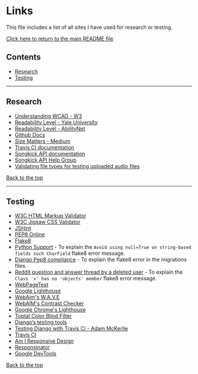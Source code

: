 # Links

This file includes a list of all sites I have used for research or testing.

[Click here to return to the main README file](README.md)

## Contents

* [Research](#research)
* [Testing](#testing)

---

## Research

* [Understanding WCAG - W3](https://www.w3.org/TR/UNDERSTANDING-WCAG20/meaning-supplements.html)
* [Readability Level - Yale University](https://usability.yale.edu/web-accessibility/articles/readability)
* [Readability Level - AbilityNet](https://abilitynet.org.uk/news-blogs/writing-9-year-olds-six-expert-tips-creating-great-accessible-web-content-everyone)
* [Github Docs](https://docs.github.com/en/github/creating-cloning-and-archiving-repositories/cloning-a-repository#cloning-a-repository-to-github-desktop)
* [Size Matters - Medium](https://medium.com/@zacdicko/size-matters-accessibility-and-touch-targets-56e942adc0cc)
* [Travis CI documentation](https://docs.travis-ci.com/user/environment-variables/#defining-encrypted-variables-in-travisyml)
* [Songkick API documentation](https://www.songkick.com/developer)
* [Songkick API Help Group](https://groups.google.com/g/songkick-api)
* [Validating file types for testing uploaded audio files](https://stackoverflow.com/questions/3648421/only-accept-a-certain-file-type-in-filefield-server-side)

[Back to the top](#links)

---

## Testing

* [W3C HTML Markup Validator](https://validator.w3.org/)
* [W3C Jigsaw CSS Validator](https://jigsaw.w3.org/css-validator/)
* [JSHint](https://jshint.com/)
* [PEP8 Online](http://pep8online.com/)
* [Flake8](https://flake8.pycqa.org/en/latest/)
* [Python Support](https://pulp.plan.io/issues/3446) - To explain the `Avoid using null=True on string-based fields such CharField` flake8 error message.
* [Django Pep8 compliance](https://code.djangoproject.com/ticket/30555) - To explain the flake8 error in the migrations files.
* [Reddit question and answer thread by a deleted user](https://www.reddit.com/r/django/comments/6nq0bq/class_question_has_no_objects_member/) - To explain the `Class 'x' has no 'objects' member` flake8 error message.
* [WebPageTest](https://www.webpagetest.org/)
* [Google Lighthouse](https://developers.google.com/web/tools/lighthouse)
* [WebAim's W.A.V.E](https://wave.webaim.org/)
* [WebAIM's Contrast Checker](https://webaim.org/resources/contrastchecker/)
* [Google Chrome's Lighthouse](https://developers.google.com/web/tools/lighthouse)
* [Toptal Color Blind Filter](https://www.toptal.com/designers/colorfilter/)
* [Django’s testing tools](https://docs.djangoproject.com/en/3.2/topics/testing/)
* [Testing Django with Travis Ci - Adam McKerlie](https://www.youtube.com/watch?v=uFRJsbV8W_4)
* [Travis CI](https://www.travis-ci.com/)
* [Am I Responsive Design](http://ami.responsivedesign.is/#)
* [Responsinator](http://www.responsinator.com/)
* [Google DevTools](https://developer.chrome.com/docs/devtools/)

[Back to the top](#links)
